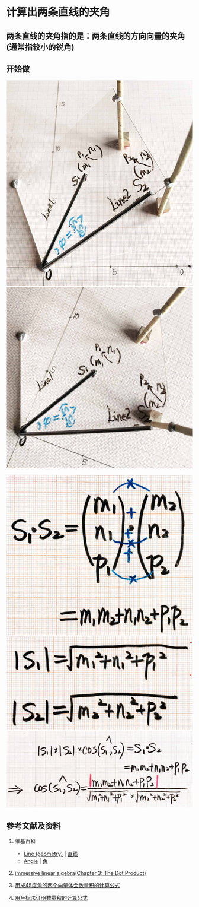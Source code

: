 # 计算出两条直线的夹角

## 两条直线的夹角指的是：两条直线的方向向量的夹角(通常指较小的锐角)

## 开始做

![](/images/线性代数/用向量表达空间解析几何中的线和面等/计算出两条直线的夹角/1a1.jpg)
![](/images/线性代数/用向量表达空间解析几何中的线和面等/计算出两条直线的夹角/1a2.jpg)

![](/images/线性代数/用向量表达空间解析几何中的线和面等/计算出两条直线的夹角/2a1.jpg)
![](/images/线性代数/用向量表达空间解析几何中的线和面等/计算出两条直线的夹角/2a2.jpg)
![](/images/线性代数/用向量表达空间解析几何中的线和面等/计算出两条直线的夹角/2a3.jpg)

## 参考文献及资料

1. 维基百科
	- [Line (geometry)](https://en.wikipedia.org/wiki/Line_(geometry)) | [直线](https://zh.wikipedia.org/wiki/%E7%9B%B4%E7%BA%BF) 
	- [Angle](https://en.wikipedia.org/wiki/Angle) | [角](https://zh.wikipedia.org/wiki/%E8%A7%92) 

2. [immersive linear algebra(Chapter 3: The Dot Product)](http://immersivemath.com/ila/ch03_dotproduct/ch03.html)
3. [用成45度角的两个向量体会数量积的计算公式](https://gitee.com/quanbinn/Learn-Mathematical-Olympiad-The-Interactive-Way/blob/master/chapters/%E7%BA%BF%E6%80%A7%E4%BB%A3%E6%95%B0/%E5%90%91%E9%87%8F/%E7%94%A8%E6%88%9045%E5%BA%A6%E8%A7%92%E7%9A%84%E4%B8%A4%E4%B8%AA%E5%90%91%E9%87%8F%E4%BD%93%E4%BC%9A%E6%95%B0%E9%87%8F%E7%A7%AF%E7%9A%84%E8%AE%A1%E7%AE%97%E5%85%AC%E5%BC%8F.md#%E7%94%A8%E6%88%9045%E5%BA%A6%E8%A7%92%E7%9A%84%E4%B8%A4%E4%B8%AA%E5%90%91%E9%87%8F%E4%BD%93%E4%BC%9A%E6%95%B0%E9%87%8F%E7%A7%AF%E7%9A%84%E8%AE%A1%E7%AE%97%E5%85%AC%E5%BC%8F)
4. [用坐标法证明数量积的计算公式](https://gitee.com/quanbinn/Learn-Mathematical-Olympiad-The-Interactive-Way/blob/master/chapters/%E7%BA%BF%E6%80%A7%E4%BB%A3%E6%95%B0/%E5%90%91%E9%87%8F/%E7%94%A8%E5%9D%90%E6%A0%87%E6%B3%95%E8%AF%81%E6%98%8E%E6%95%B0%E9%87%8F%E7%A7%AF%E7%9A%84%E8%AE%A1%E7%AE%97%E5%85%AC%E5%BC%8F.md)